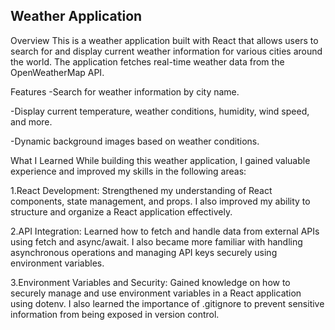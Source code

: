## Weather Application
Overview
This is a weather application built with React that allows users to search for and display current weather information for various cities around the world. The application fetches real-time weather data from the OpenWeatherMap API.

Features
-Search for weather information by city name.

-Display current temperature, weather conditions, humidity, wind speed, and more.

-Dynamic background images based on weather conditions.


What I Learned
While building this weather application, I gained valuable experience and improved my skills in the following areas:

1.React Development: Strengthened my understanding of React components, state management, and props. I also improved my ability to structure and organize a React application effectively.

2.API Integration: Learned how to fetch and handle data from external APIs using fetch and async/await. I also became more familiar with handling asynchronous operations and managing API keys securely using environment variables.

3.Environment Variables and Security: Gained knowledge on how to securely manage and use environment variables in a React application using dotenv. I also learned the importance of .gitignore to prevent sensitive information from being exposed in version control.

